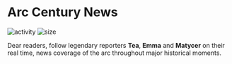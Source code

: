 Arc Century News
====
![activity](https://img.shields.io/github/commit-activity/w/Arc-Century-News/ace)
![size](https://img.shields.io/github/repo-size/Arc-Century-News/ace)

Dear readers, follow legendary reporters **Tea**, **Emma** and **Matycer** on their real time, news coverage of the arc throughout major historical moments.
